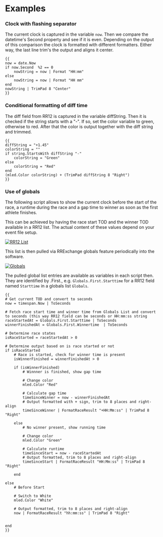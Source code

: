 # Examples

### Clock with flashing separator <a href="#clock-with-flashing-separator" id="clock-with-flashing-separator"></a>

The current clock is captured in the variable `now`. Then we compare the datetime's Second property and see if it is even. Depending on the output of this comparison the clock is formatted with different formatters. Either way, the last line trim's the output and aligns it center.

```
{{
now = date.Now
if now.Second  %2 == 0
    nowString = now | Format "HH:mm"
else
    nowString = now | Format "HH mm"
end
nowString | TrimPad 8 "Center"
}}
```

### Conditional formatting of diff time <a href="#conditional-formatting-of-diff-time" id="conditional-formatting-of-diff-time"></a>

The diff field from RR12 is captured in the variable diffString. Then it is checked if the string starts with a "-". If so, set the color variable to green, otherwise to red. After that the color is output together with the diff string and trimmed.

```
{{ 
diffString = "+1.45"
colorString = ""
if string.StartsWith diffString "-"
    colorString = "Green"
else 
    colorString = "Red"
end
(mled.Color colorString) + (TrimPad diffString 8 "Right")
}}
```

### Use of globals <a href="#use-of-globals" id="use-of-globals"></a>

The following script allows to show the current clock before the start of the race, a runtime during the race and a gap time to winner as soon as the first athlete finishes.

This can be achieved by having the race start TOD and the winner TOD available in a RR12 list. The actual content of these values depend on your event file setup.

[![RR12 List](https://dbnetsoft.github.io/RaceResultExchangeDocumentation/scripting/globals\_list.png)](https://dbnetsoft.github.io/RaceResultExchangeDocumentation/scripting/globals\_list.png)

This list is then pulled via RRExchange globals feature periodically into the software.

[![Globals](https://dbnetsoft.github.io/RaceResultExchangeDocumentation/scripting/globals.png)](https://dbnetsoft.github.io/RaceResultExchangeDocumentation/scripting/globals.png)

The pulled global list entries are available as variables in each script then. They are identified by .First., e.g. `Globals.First.Starttime` for a RR12 field named `Starttime` in a globals list `Globals`.

```
{{
# Get current TOD and convert to seconds
now = timespan.Now | ToSeconds

# Fetch race start time and winner time from Globals List and convert to seconds (this way RR12 field can be seconds or HH:mm:ss string
raceStartedAt = Globals.First.Starttime | ToSeconds
winnerFinishedAt = Globals.First.Winnertime  | ToSeconds

# Determine race states
isRaceStarted = raceStartedAt > 0

# Determine output based on is race started or not
if isRaceStarted 
    # Race is started, check for winner time is present    
    isWinnerFinished = winnerFinishedAt > 0

    if (isWinnerFinished)
        # Winnner is finished, show gap time

        # Change color
        mled.Color "Red"

        # Calculate gap time
        timeSinceWinner = now - winnerFinishedAt
        # Output formatted with + sign, trim to 8 places and right-align
        timeSinceWinner | FormatRaceResult "+HH:Mm:ss" | TrimPad 8 "Right"

    else 
        # No winner present, show running time

        # Change color
        mled.Color "Green"

        # Calculate runtime
        timeSinceStart = now - raceStartedAt
        # Output formatted, trim to 8 places and right-align
        timeSinceStart | FormatRaceResult "HH:Mm:ss" | TrimPad 8 "Right"

    end

else 
    # Before Start

    # Switch to White
    mled.Color "White"

    # Output formatted, trim to 8 places and right-align
    now | FormatRaceResult "hh:mm:ss" | TrimPad 8 "Right"


end
}}
```
